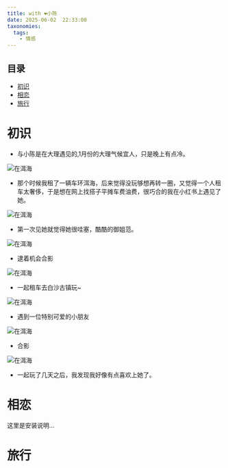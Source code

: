 ```yaml
---
title: with ❤小陈
date: 2025-06-02  22:33:00 
taxonomies:
  tags:
    - 情感
---
```


## 目录
- [初识](#在大理认识)
- [相恋](#在成都确定关系)
- [旅行](#旅行)

# 初识
- 与小陈是在大理遇见的,1月份的大理气候宜人，只是晚上有点冷。

![在洱海](1.jpg)
- 那个时候我租了一辆车环洱海，后来觉得没玩够想再转一圈，又觉得一个人租车太奢侈，于是想在网上找搭子平摊车费油费，很巧合的我在小红书上遇见了她。

![在洱海](7.jpg)
- 第一次见她就觉得她很哇塞，酷酷的御姐范。

![在洱海](2.jpg)
- 逮着机会合影

![在洱海](3.jpg)
- 一起租车去白沙古镇玩~

![在洱海](4.jpg)
- 遇到一位特别可爱的小朋友

![在洱海](5.jpg)
- 合影

![在洱海](6.jpg)
- 一起玩了几天之后，我发现我好像有点喜欢上她了。

# 相恋
这里是安装说明...

# 旅行
